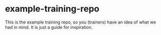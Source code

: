 example-training-repo
=====================

This is the example training repo, so you (trainers) have an idea of what we had in mind. It is just a guide for inspiration.
